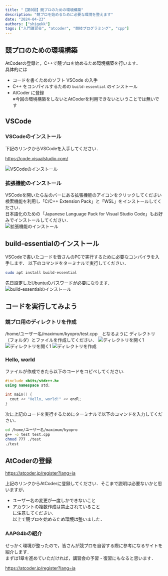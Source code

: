 ```yaml
---
title: "【第0回】競プロのための環境構築"
description: "競プロを始めるために必要な環境を整えます"
date: "2024-04-23"
authors: ["shigekk"]
tags: ["入門講習会", "atcoder", "競技プログラミング", "cpp"]
---
```


## 競プロのための環境構築

AtCoderの登録と，C++で競プロを始めるため環境構築を行います．  
具体的には  

- コードを書くためのソフト VSCode の入手  
- C++ をコンパイルするための `build-essential` のインストール  
- AtCoder に登録  
  ※今回の環境構築をしないとAtCoderを利用できないということでは無いです

## VSCode

### VSCodeのインストール

下記のリンクからVSCodeを入手してください．  

<https://code.visualstudio.com/>

![VSCodeのインストール](/images/blog/2024-intro-course-0/vscode.png)

### 拡張機能のインストール

VSCodeを開いたら左のバーにある拡張機能のアイコンをクリックしてください  
検索機能を利用し「C/C++ Extension Pack」と「WSL」をインストールしてください．  
日本語化のための「Japanese Language Pack for Visual Studio Code」もお好みでインストールしてください．  
![拡張機能のインストール](/images/blog/2024-intro-course-0/vscodeextensions.png)

## build-essentialのインストール

VSCodeで書いたコードを皆さんのPCで実行するために必要なコンパイラを入手します．
以下のコマンドをターミナルで実行してください．

```bash
sudo apt install build-essential
```

先日設定したUbuntuのパスワードが必要になります．  
![build-essentialのインストール](/images/blog/2024-intro-course-0/build-essential.png)

## コードを実行してみよう

### 競プロ用のディレクトリを作成

/home/ユーザー名/maximum/kyopro/test.cpp　となるように
ディレクトリ（フォルダ）とファイルを作成してください．
![ディレクトリを開く1](/images/blog/2024-intro-course-0/openfolder1.png)
![ディレクトリを開く1](/images/blog/2024-intro-course-0/openfolder2.png)
![ディレクトリを作成](/images/blog/2024-intro-course-0/directory.png)

### Hello, world

ファイルが作成できたら以下のコードをコピぺしてください.  

```cpp
#include <bits/stdc++.h>
using namespace std;

int main() {
  cout << "Hello, world!" << endl;
}
```

次に上記のコードを実行するためにターミナルで以下のコマンドを入力してください．

```bash
cd /home/ユーザー名/maximum/kyopro
g++ -o test test.cpp
chmod 777 ./test
./test
```

## AtCoderの登録

<https://atcoder.jp/register?lang=ja>

上記のリンクからAtCoderに登録してください．そこまで説明は必要ないかと思いますが，

- ユーザー名の変更が一度しかできないこと
- アカウントの複数作成は禁止されていること  
に注意してください.  
以上で競プロを始めるため環境は整いました．

### AAPG4bの紹介

せっかく環境が整ったので，皆さんが競プロを自習する際に参考になるサイトを紹介します．  
まずは1章を進めていただければ，講習会の予習・復習にもなると思います．

<https://atcoder.jp/register?lang=ja>
